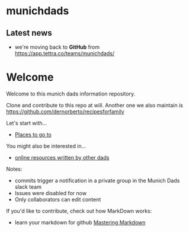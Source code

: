 # munichdads

## Latest news

* we're moving back to **GitHub** from https://app.tettra.co/teams/munichdads/

# Welcome

Welcome to this munich dads information repository.

Clone and contribute to this repo at will.
Another one we also maintain is https://github.com/dernorberto/recipesforfamily

Let's start with...
* [Places to go to](https://github.com/dernorberto/munichdads/blob/master/resources.munich.md)

You might also be interested in...
* [online resources written by other dads](https://github.com/dernorberto/munichdads/blob/master/resources.online.md)


Notes:
* commits trigger a notification in a private group in the Munich Dads slack team
* Issues were disabled for now
* Only collaborators can edit content

If you'd like to contribute, check out how MarkDown works:
* learn your markdown for github [Mastering Markdown](https://guides.github.com/features/mastering-markdown/)
